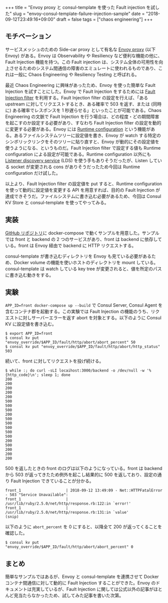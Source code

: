 +++
title = "Envoy proxy と consul-template を使った Fault injection を試した"
slug = "envoy-consul-template-failure-injection-sample"
date = "2018-09-12T23:49:16+09:00"
draft = false
tags = ["chaos engineering"]
+++

## モチベーション
サービスメッシュのための Side-car proxy として有名な [Envoy proxy](https://www.envoyproxy.io/) (以下 Envoy) がある。Envoy は Observability や Resiliency など便利な機能の他に、Fault Injection 機能を持つ。この Fault injection は、システム全体の可用性を向上させるためのシステム間通信の障害のエミュレートに使われるものであり、これは一般に Chaos Engineering や Resiliency Testing と呼ばれる。

最近 Chaos Engineering に興味があったため、Envoy を使った簡単な Fault Injection を試すことにした。Envoy で Fault Injection をするためには [Fault Injection filter](https://www.envoyproxy.io/docs/envoy/latest/api-v1/http_filters/fault_filter#config-http-filters-fault-injection-v1) を利用する。Fault Injection filter の設定を行えば、「ある upstream に対してリクエストするとき、ある確率で 503 を返す、または (同時に) ある確率でレスポンスを 1 秒遅らせる」といったことが可能である。Chaos Engineering の文脈で Fault Injection を行う場合は、どの程度・どの期間障害を起こすのか設定する必要があり、すなわち Fault Injection filter の設定を動的に変更する必要がある。Envoy には [Runtime configuration](https://www.envoyproxy.io/docs/envoy/latest/intro/arch_overview/runtime#arch-overview-runtime) という機能がある。あるファイルシステムツリーに設定値を書き、Envoy が watch する特定のシンボリックリンクをそのツリーに貼り直すと、Envoy が動的にその設定値を使うようになる、というものだ。Fault Injection filter で設定する値も Runtime configuration による設定が可能である。Runtime configuration 以外にも [Listener discovery service](https://www.envoyproxy.io/docs/envoy/latest/configuration/listeners/lds) (LDS) を使う手もありそうだったが、Listen している socket が変更される cons がありそうだったため今回は Runtime configuration だけ試した。

以上より、Fault Injection filter の設定値を put すると、Runtime configuration を使って動的に設定値を変更する API を用意すれば、目的の Fault Injection が達成できそうだ。ファイルシステムに書き込む必要があるため、今回は Consul KV Store と consul-template を使ってやってみる。

## 実装
[GitHub リポジトリ](https://github.com/itkq/envoy-consul-template-failure-injection-sample)に docker-compose で動くサンプルを用意した。サンプルでは front と backend の 2 つのサービスがあり、front は backend に依存している。front は Envoy 経由で backend に HTTP リクエストする。

consul-template が書き込むディレクトリを Envoy も見ている必要があるため、Docker volume の機能を使いホストのディレクトリを mount している。consul-template は watch している key tree が変更されると、値を所定のパスに書き込む動きをする。

## 実験
`APP_ID=front docker-compose up --build` で Consul Server, Consul Agent を含むコンテナ郡を起動する。この実験では Fault Injection の機能のうち、リクエストに対しサーバーエラーを返す abort を対象とする。以下のように Consul KV に設定値を書き込む。

```
$ export APP_ID=front
$ consul kv put "envoy_override/$APP_ID/fault/http/abort/abort_percent" 50
$ consul kv put "envoy_override/$APP_ID/fault/http/abort/http_status" 503
```

続いて、front に対してリクエストを投げ続ける。

```
$ while :; do curl -sLI locaihost:3000/backend -o /dev/null -w '%{http_code}\n'; sleep 1; done
200
200
200
200
200
500
500
500
200
500
500
500
500
500
200
500
200
200
200
```

500 を返したときの front のログは以下のようになっている。front は backend から 503 が返ってきたため例外を起こし結果的に 500 を返しており、設定の通り Fault Injection できていることが分かる。

```
front_1                    | 2018-09-12 13:49:09 - Net::HTTPFatalError - 503 "Service Unavailable":
front_1                    |    /usr/lib/ruby/2.5.0/net/http/response.rb:122:in `error!'
front_1                    |    /usr/lib/ruby/2.5.0/net/http/response.rb:131:in `value'
(snip)
```

以下のように `abort_percent` を 0 にすると、以降全て 200 が返ってくることを確認した。

```
$ consul kv put "envoy_override/$APP_ID/fault/http/abort/abort_percent" 0
```

## まとめ
簡単なサンプルではあるが、Envoy と consul-template を連携させて Docker コンテナ間通信に対して動的に Fault Injection することができた。Envoy のドキュメントは充実しているが、Fault Injection に関しては公式以外の記事がほとんど見当たらなかったため、試してみた記事を書いた次第。
